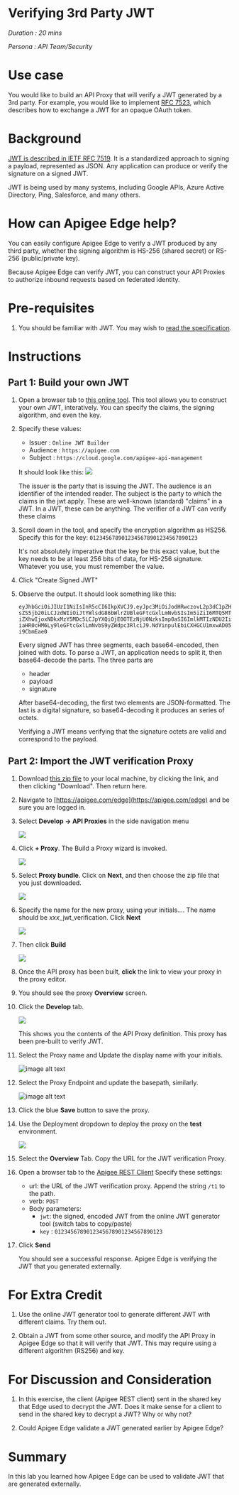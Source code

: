 # Verifying 3rd Party JWT

*Duration : 20 mins*

*Persona : API Team/Security*

# Use case

You would like to build an API Proxy that will verify a JWT generated by a 3rd party. For example, you would like to implement [RFC 7523](https://tools.ietf.org/html/rfc7523), which describes how to exchange a JWT for an opaque OAuth token. 

# Background

[JWT is described in IETF RFC 7519](https://tools.ietf.org/html/rfc7519). It is a standardized approach to signing a payload, represented as JSON. Any application can produce or verify the signature on a signed JWT. 

JWT is being used by many systems, including Google APIs, Azure Active Directory, Ping, Salesforce, and many others. 

# How can Apigee Edge help?

You can easily configure Apigee Edge to verify a JWT produced by any third party, whether the signing algorithm is HS-256 (shared secret) or RS-256 (public/private key).

Because Apigee Edge can verify JWT, you can construct your API Proxies to authorize inbound requests based on federated identity. 


# Pre-requisites

1. You should be familiar with JWT. You may wish to [read the specification](https://tools.ietf.org/html/rfc7519).

# Instructions

## Part 1: Build your own JWT

1. Open a browser tab to [this online
   tool](http://jwtbuilder.jamiekurtz.com/). This tool allows you to
   construct your own JWT, interatively. You can specify the claims, the signing algorithm,
   and even the key. 

2. Specify these values:

   * Issuer : `Online JWT Builder`
   * Audience : `https://apigee.com`
   * Subject : `https://cloud.google.com/apigee-api-management`

   It should look like this: 
   ![](./media/online-jwt-tool-set-audience-and-issuer.png)

   The issuer is the party that is issuing the JWT. The audience is an identifier of
   the intended reader. The subject is the party to which the claims in the jwt
   apply. These are well-known (standard) "claims" in a JWT.  In a JWT, these can be
   anything. The verifier of a JWT can verify these claims

3. Scroll down in the tool, and specify the encryption algorithm as HS256.
   Specify this for the key: `0123456789012345678901234567890123`

   It's not absolutely imperative that the key be this exact value, but the key
   needs to be at least 256 bits of data, for HS-256 signature. Whatever you use,
   you must remember the value.

3. Click "Create Signed JWT"
  
3. Observe the output.  It should look something like this:

   ```
   eyJhbGciOiJIUzI1NiIsInR5cCI6IkpXVCJ9.eyJpc3MiOiJodHRwczovL2p3dC1pZHAuZXhhbXB
   sZS5jb20iLCJzdWIiOiJtYWlsdG86bWlrZUBleGFtcGxlLmNvbSIsIm5iZiI6MTQ5MTM2NTQ3OSw
   iZXhwIjoxNDkxMzY5MDc5LCJpYXQiOjE0OTEzNjU0NzksImp0aSI6ImlkMTIzNDU2IiwidHlwIjo
   iaHR0cHM6Ly9leGFtcGxlLmNvbS9yZWdpc3RlciJ9.NdVinpulEbiCXHGCU1mxwAD05v7q6ei2K3
   i9CbmEae0
   ```

   Every signed JWT has three segments, each base64-encoded, then joined with dots. To parse a
   JWT, an application needs to split it, then base64-decode the parts. The three parts are

   * header
   * payload
   * signature

   After base64-decoding, the first two elements are JSON-formatted. The last is a
   digital signature, so base64-decoding it produces an series of octets.

   Verifying a JWT means verifying that the signature octets are valid and
   correspond to the payload. 



## Part 2: Import the JWT verification Proxy

1. Download [this zip file](./code/apiproxy_xxx_jwt_verification.zip) to your local machine, by clicking the link, and then clicking "Download". Then return here.

2. Navigate to [https://apigee.com/edge](https://apigee.com/edge) and be sure you are logged in.

3. Select **Develop → API Proxies** in the side navigation menu

   ![](./media/Develop-Proxies.gif)

4. Click **+ Proxy**. The Build a Proxy wizard is invoked.

   ![](./media/Plus-New-Proxy.gif)

5. Select **Proxy bundle**. Click on **Next**, and then choose the zip file that you just downloaded.

   ![](./media/New-Proxy-Import-Bundle-Next.gif)

2. Specify the name for the new proxy, using your initials.... The name should be *xxx*_jwt_verification.  Click **Next**

   ![](./media/use-your-initials-click-next.png)

2. Then click **Build**

   ![](./media/click-build.png)

2. Once the API proxy has been built, **click** the link to view your proxy in the proxy editor. 

2. You should see the proxy **Overview** screen. 

2. Click the **Develop** tab.

   ![](./media/click-the-develop-tab.png)

   This shows you the contents of the API Proxy definition. This proxy has been pre-built to verify JWT.


3. Select the Proxy name and Update the display name with your initials.

   ![image alt text](./media/update-display-name.gif)

4. Select the Proxy Endpoint and update the basepath, similarly.

   ![image alt text](./media/update-basepath.gif)

5. Click the blue **Save** button to save the proxy.

2. Use the Deployment dropdown to deploy the proxy on the **test** environment.

   ![](./media/deploy-on-test.gif)

3. Select the **Overview** Tab.  Copy the URL for the JWT verification Proxy. 

4. Open a browser tab to the [Apigee REST Client](https://apigee-rest-client.appspot.com/)
   Specify these settings:

   * url: the URL of the JWT verification proxy.  Append the string `/t1` to the path.
   * verb: `POST`
   * Body parameters:
      * `jwt`: the signed, encoded JWT from the online JWT generator tool (switch tabs to copy/paste)
      * `key` : `0123456789012345678901234567890123`

5. Click **Send**

   You should see a successful response.
   Apigee Edge is verifying the JWT that you generated externally. 


# For Extra Credit

1. Use the online JWT generator tool to generate different JWT with different claims. Try them out.

2. Obtain a JWT from some other source, and modify the API Proxy in Apigee Edge so that it will verify that JWT.  This may require using a different algorithm (RS256) and key.


# For Discussion and Consideration

1. In this exercise, the client (Apigee REST client) sent in the shared key that Edge used to decrypt the JWT.  Does it make sense for a client to send in the  shared key to decrypt a JWT? Why or why not?

2. Could Apigee Edge validate a JWT generated earlier by Apigee Edge?



# Summary

In this lab you learned how Apigee Edge can be used to validate JWT that are generated externally. 


